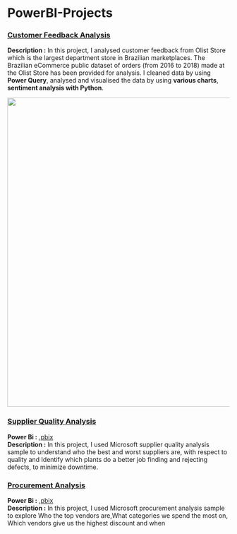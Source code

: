 # PowerBI-Projects

### <ins> Customer Feedback Analysis
**Description :** In this project, I analysed customer feedback from Olist Store which is the largest department store in Brazilian marketplaces. The Brazilian eCommerce public dataset of orders (from 2016 to 2018) made at the Olist Store has been provided for analysis. I cleaned data by using **Power Query**, analysed and visualised the data by using **various charts**, **sentiment analysis with Python**.
  
<picture>
<img src="https://user-images.githubusercontent.com/121382771/220598139-7839a2d3-5759-46e1-b928-d59c1b24a3f3.png" width="650" height="700">
</picture>
  
  
### <ins> Supplier Quality Analysis 
**Power Bi  :** [.pbix](https://github.com/TugceCankurt/PowerBI-Projects/blob/main/Supplier%20Quality%20Analysis.pbix) <br>
**Description :** In this project, I used Microsoft supplier quality analysis sample to understand who the best and worst suppliers are, with respect to quality and Identify which plants do a better job finding and rejecting defects, to minimize downtime. <br>

### <ins> Procurement Analysis
**Power Bi  :** [.pbix](https://github.com/TugceCankurt/PowerBI-Projects/blob/main/Procurement%20Analysis.pbix) <br>
**Description :** In this project, I used Microsoft procurement analysis sample to explore Who the top vendors are,What categories we spend the most on, Which vendors give us the highest discount and when  <br>
  
  

  


  
 
